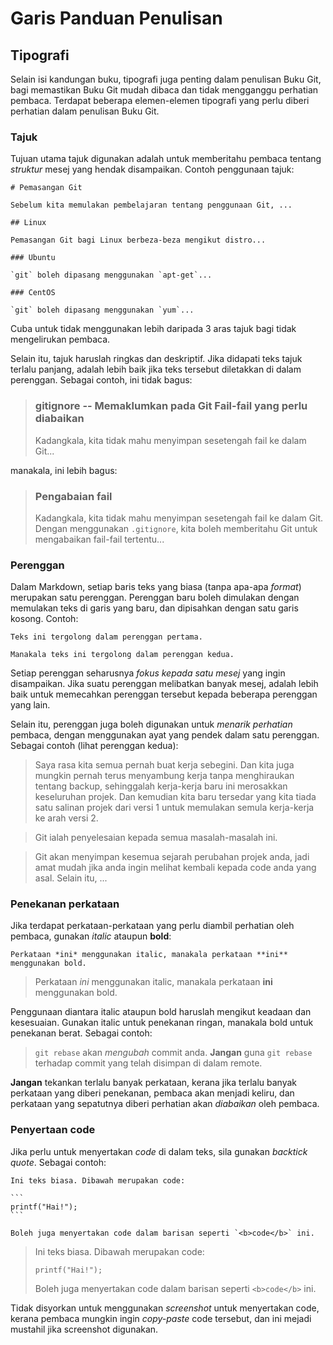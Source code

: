 # Garis Panduan Penulisan

## Tipografi

Selain isi kandungan buku, tipografi juga penting dalam penulisan Buku Git, bagi memastikan Buku Git mudah dibaca dan tidak mengganggu perhatian pembaca. Terdapat beberapa elemen-elemen tipografi yang perlu diberi perhatian dalam penulisan Buku Git.

### Tajuk

Tujuan utama tajuk digunakan adalah untuk memberitahu pembaca tentang *struktur* mesej yang hendak disampaikan. Contoh penggunaan tajuk:

    # Pemasangan Git

    Sebelum kita memulakan pembelajaran tentang penggunaan Git, ...

    ## Linux

    Pemasangan Git bagi Linux berbeza-beza mengikut distro...

    ### Ubuntu

    `git` boleh dipasang menggunakan `apt-get`...

    ### CentOS

    `git` boleh dipasang menggunakan `yum`...

Cuba untuk tidak menggunakan lebih daripada 3 aras tajuk bagi tidak mengelirukan pembaca.

Selain itu, tajuk haruslah ringkas dan deskriptif. Jika didapati teks tajuk terlalu panjang, adalah lebih baik jika teks tersebut diletakkan di dalam perenggan. Sebagai contoh, ini tidak bagus:

> ### gitignore -- Memaklumkan pada Git Fail-fail yang perlu diabaikan
> Kadangkala, kita tidak mahu menyimpan sesetengah fail ke dalam Git...

manakala, ini lebih bagus:

> ### Pengabaian fail
> Kadangkala, kita tidak mahu menyimpan sesetengah fail ke dalam Git. Dengan menggunakan `.gitignore`, kita boleh memberitahu Git untuk mengabaikan fail-fail tertentu...

### Perenggan

Dalam Markdown, setiap baris teks yang biasa (tanpa apa-apa *format*) merupakan satu perenggan. Perenggan baru boleh dimulakan dengan memulakan teks di garis yang baru, dan dipisahkan dengan satu garis kosong. Contoh:

    Teks ini tergolong dalam perenggan pertama.

    Manakala teks ini tergolong dalam perenggan kedua.

Setiap perenggan seharusnya *fokus kepada satu mesej* yang ingin disampaikan. Jika suatu perenggan melibatkan banyak mesej, adalah lebih baik untuk memecahkan perenggan tersebut kepada beberapa perenggan yang lain.

Selain itu, perenggan juga boleh digunakan untuk *menarik perhatian* pembaca, dengan menggunakan ayat yang pendek dalam satu perenggan. Sebagai contoh (lihat perenggan kedua):

> Saya rasa kita semua pernah buat kerja sebegini. Dan kita juga mungkin pernah terus menyambung kerja tanpa menghiraukan tentang backup, sehinggalah kerja-kerja baru ini merosakkan keseluruhan projek. Dan kemudian kita baru tersedar yang kita tiada satu salinan projek dari versi 1 untuk memulakan semula kerja-kerja ke arah versi 2.

> Git ialah penyelesaian kepada semua masalah-masalah ini.

> Git akan menyimpan kesemua sejarah perubahan projek anda, jadi amat mudah jika anda ingin melihat kembali kepada code anda yang asal. Selain itu, ...

### Penekanan perkataan

Jika terdapat perkataan-perkataan yang perlu diambil perhatian oleh pembaca, gunakan *italic* ataupun **bold**:

    Perkataan *ini* menggunakan italic, manakala perkataan **ini** menggunakan bold.

> Perkataan *ini* menggunakan italic, manakala perkataan **ini** menggunakan bold.

Penggunaan diantara italic ataupun bold haruslah mengikut keadaan dan kesesuaian. Gunakan italic untuk penekanan ringan, manakala bold untuk penekanan berat. Sebagai contoh:

> `git rebase` akan *mengubah* commit anda. **Jangan** guna `git rebase` terhadap commit yang telah disimpan di dalam remote.

**Jangan** tekankan terlalu banyak perkataan, kerana jika terlalu banyak perkataan yang diberi penekanan, pembaca akan menjadi keliru, dan perkataan yang sepatutnya diberi perhatian akan *diabaikan* oleh pembaca.

### Penyertaan code

Jika perlu untuk menyertakan *code* di dalam teks, sila gunakan *backtick quote*. Sebagai contoh:

    Ini teks biasa. Dibawah merupakan code:

    ```
    printf("Hai!");
    ```

    Boleh juga menyertakan code dalam barisan seperti `<b>code</b>` ini.

> Ini teks biasa. Dibawah merupakan code:
>
> ```
> printf("Hai!");
> ```
>
> Boleh juga menyertakan code dalam barisan seperti `<b>code</b>` ini.

Tidak disyorkan untuk menggunakan *screenshot* untuk menyertakan code, kerana pembaca mungkin ingin *copy-paste* code tersebut, dan ini mejadi mustahil jika screenshot digunakan.
